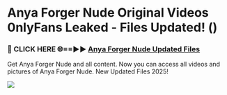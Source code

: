 # Anya Forger Nude Original Videos 0nlyFans Leaked - Files Updated! ()

<h3>🔴 CLICK HERE 🌐==►► <a href="https://tinyurl.com/2p9ay9w9" rel="nofollow">Anya Forger Nude Updated Files</a></h3>

Get Anya Forger Nude and all content. Now you can access all videos and pictures of Anya Forger Nude. New Updated Files 2025!

[![](https://i.imgur.com/KQgVmj3.gif)](https://tinyurl.com/2p9ay9w9)
